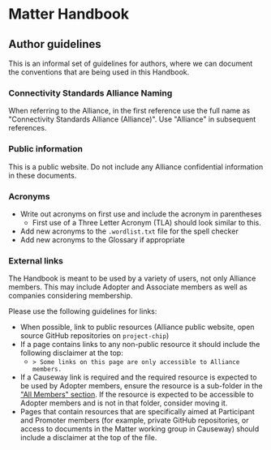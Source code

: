 # Matter Handbook

## Author guidelines
This is an informal set of guidelines for authors, where we can document the conventions that are being used in this Handbook.

### Connectivity Standards Alliance Naming
When referring to the Alliance, in the first reference use the full name as "Connectivity Standards Alliance (Alliance)". Use "Alliance" in subsequent references.

### Public information

This is a public website. Do not include any Alliance confidential information in these documents.

### Acronyms
- Write out acronyms on first use and include the acronym in parentheses
  - First use of a Three Letter Acronym (TLA) should look similar to this.
- Add new acronyms to the `.wordlist.txt` file for the spell checker
- Add new acronyms to the Glossary if appropriate

### External links

The Handbook is meant to be used by a variety of users, not only Alliance members. This may include Adopter and Associate members as well as companies considering membership.

Please use the following guidelines for links:
- When possible, link to public resources (Alliance public website, open source GitHub repositories on `project-chip`)
- If a page contains links to any non-public resource it should include the following disclaimer at the top:
  - `> Some links on this page are only accessible to Alliance members.`
- If a Causeway link is required and the required resource is expected to be used by Adopter members, ensure the resource is a sub-folder in the ["All Members" section](https://groups.csa-iot.org/wg/members-all/document). If the resource is expected to be accessible to Adopter members and is not in that folder, consider moving it.
- Pages that contain resources that are specifically aimed at Participant and Promoter members (for example, private GitHub repositories, or access to documents in the Matter working group in Causeway) should include a disclaimer at the top of the file.
